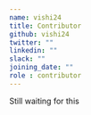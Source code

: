 ```yaml
---
name: vishi24
title: Contributor
github: vishi24
twitter: ""
linkedin: ""
slack: ""
joining_date: ""
role : contributor
---
```


Still waiting for this
